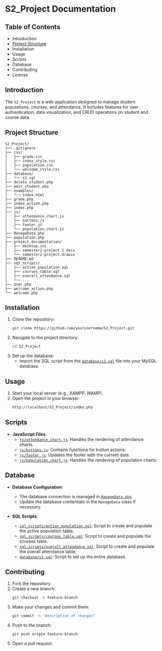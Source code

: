 # S2_Project Documentation

## Table of Contents
- Introduction
- [Project Structure](#project-structure)
- Installation
- Usage
- Scripts
- Database
- Contributing
- License

## Introduction
The `S2_Project` is a web application designed to manage student populations, courses, and attendance. It includes features for user authentication, data visualization, and CRUD operations on student and course data.

## Project Structure
```
S2_Project/
├── .gitignore
├── css/
│   ├── grade.css
│   ├── index_style.css
│   ├── population.css
│   └── welcome_style.css
├── database/
│   └── s2.sql
├── delete_student.php
├── edit_student.php
├── examples/
│   └── index.html
├── grade.php
├── index_action.php
├── index.php
├── js/
│   ├── attendance_chart.js
│   ├── buttons.js
│   ├── footer.js
│   └── population_chart.js
├── ManageData.php
├── population.php
├── project_documentation/
│   ├── desktop.ini
│   ├── semester2-project 1.docx
│   └── semester2-project.drawio
├── README.md
├── sql_scripts/
│   ├── active_population.sql
│   ├── courses_table.sql
│   ├── overall_attendance.sql
│   └── ...
├── User.php
├── welcome_action.php
└── welcome.php
```

## Installation
1. Clone the repository:
    ```sh
    git clone https://github.com/yourusername/S2_Project.git
    ```
2. Navigate to the project directory:
    ```sh
    cd S2_Project
    ```
3. Set up the database:
    - Import the SQL script from the [`database/s2.sql`]( "c:\xampp\htdocs\UNI\S2\S2_Project\database\s2.sql") file into your MySQL database.

## Usage
1. Start your local server (e.g., XAMPP, WAMP).
2. Open the project in your browser:
    ```sh
    http://localhost/S2_Project/index.php
    ```

## Scripts
- **JavaScript Files**:
  - [`js/attendance_chart.js`]("c:\xampp\htdocs\UNI\S2\S2_Project\js\attendance_chart.js"): Handles the rendering of attendance charts.
  - [`js/buttons.js`]("c:\xampp\htdocs\UNI\S2\S2_Project\js\buttons.js"): Contains functions for button actions.
  - [`js/footer.js`]("c:\xampp\htdocs\UNI\S2\S2_Project\js\footer.js"): Updates the footer with the current date.
  - [`js/population_chart.js`]( "c:\xampp\htdocs\UNI\S2\S2_Project\js\population_chart.js"): Handles the rendering of population charts.

## Database
- **Database Configuration**:
  - The database connection is managed in [`ManageData.php`]("c:\xampp\htdocs\UNI\S2\S2_Project\ManageData.php").
  - Update the database credentials in the `ManageData` class if necessary.

- **SQL Scripts**:
  - [`sql_scripts/active_population.sql`]("c:\xampp\htdocs\UNI\S2\S2_Project\sql_scripts\active_population.sql"): Script to create and populate the active population table.
  - [`sql_scripts/courses_table.sql`]("c:\xampp\htdocs\UNI\S2\S2_Project\sql_scripts\courses_table.sql"): Script to create and populate the courses table.
  - [`sql_scripts/overall_attendance.sql`]("c:\xampp\htdocs\UNI\S2\S2_Project\sql_scripts\overall_attendance.sql"): Script to create and populate the overall attendance table.
  - [`database/s2.sql`]("c:\xampp\htdocs\UNI\S2\S2_Project\database\s2.sql"): Script to set up the entire database.

## Contributing
1. Fork the repository.
2. Create a new branch:
    ```sh
    git checkout -b feature-branch
    ```
3. Make your changes and commit them:
    ```sh
    git commit -m "Description of changes"
    ```
4. Push to the branch:
    ```sh
    git push origin feature-branch
    ```
5. Open a pull request.